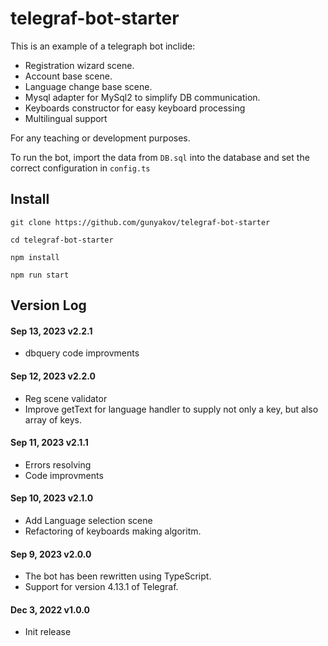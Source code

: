 # telegraf-bot-starter

This is an example of a telegraph bot inclide:

- Registration wizard scene.
- Account base scene.
- Language change base scene.
- Mysql adapter for MySql2 to simplify DB communication.
- Keyboards constructor for easy keyboard processing
- Multilingual support

For any teaching or development purposes.

To run the bot, import the data from `DB.sql` into the database and set the correct configuration in `config.ts`

## Install

```
git clone https://github.com/gunyakov/telegraf-bot-starter

cd telegraf-bot-starter

npm install

npm run start
```

## Version Log

#### Sep 13, 2023 v2.2.1

- dbquery code improvments

#### Sep 12, 2023 v2.2.0

- Reg scene validator
- Improve getText for language handler to supply not only a key, but also array of keys.

#### Sep 11, 2023 v2.1.1

- Errors resolving
- Code improvments

#### Sep 10, 2023 v2.1.0

- Add Language selection scene
- Refactoring of keyboards making algoritm.

#### Sep 9, 2023 v2.0.0

- The bot has been rewritten using TypeScript.
- Support for version 4.13.1 of Telegraf.

#### Dec 3, 2022 v1.0.0

- Init release
